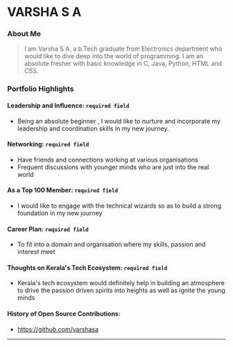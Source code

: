 # VARSHA S A

### About Me

> I am Varsha S A, a b.Tech graduate from Electronics department who would like to dive deep into the world of programming. I am an absolute fresher with basic knowledge in C, Java, Python, HTML and CSS.


### Portfolio Highlights



#### Leadership and Influence: `required field`

- Being an absolute beginner , I would like to nurture and incorporate my leadership and coordination skills in my new journey.

#### Networking: `required field`

- Have friends and connections working at various organisations
- Frequent discussions with younger minds who are just into the real world

#### As a Top 100 Member: `required field`

- I would like to engage with the technical wizards so as to build a strong foundation in my new journey

#### Career Plan: `required field`

- To fit into a domain and organisation where my skills, passion and interest meet

#### Thoughts on Kerala's Tech Ecosystem: `required field`

- Kerala's tech ecosystem would definitely help in building an atmosphere to drive the passion driven spirits into heights as well as ignite the young minds

#### History of Open Source Contributions:

-  https://github.com/varshasa








---


